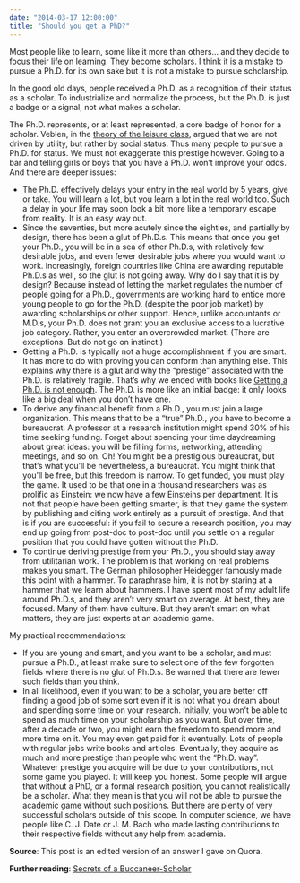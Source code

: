 ```yaml
---
date: "2014-03-17 12:00:00"
title: "Should you get a PhD?"
---
```




Most people like to learn, some like it more than others&hellip; and they decide to focus their life on learning. They become scholars. I think it is a mistake to pursue a Ph.D. for its own sake but it is not a mistake to pursue scholarship.

In the good old days, people received a Ph.D. as a recognition of their status as a scholar. To industrialize and normalize the process, but the Ph.D. is just a badge or a signal, not what makes a scholar.

The Ph.D. represents, or at least represented, a core badge of honor for a scholar. Veblen, in the [theory of the leisure class](https://en.wikipedia.org/wiki/The_Theory_of_the_Leisure_Class), argued that we are not driven by utility, but rather by social status. Thus many people to pursue a Ph.D. for status. We must not exaggerate this prestige however. Going to a bar and telling girls or boys that you have a Ph.D. won&rsquo;t improve your odds. And there are deeper issues:

- The Ph.D. effectively delays your entry in the real world by 5 years, give or take. You will learn a lot, but you learn a lot in the real world too. Such a delay in your life may soon look a bit more like a temporary escape from reality. It is an easy way out.
- Since the seventies, but more acutely since the eighties, and partially by design, there has been a glut of Ph.D.s. This means that once you get your Ph.D., you will be in a sea of other Ph.D.s, with relatively few desirable jobs, and even fewer desirable jobs where you would want to work. Increasingly, foreign countries like China are awarding reputable Ph.D.s as well, so the glut is not going away. Why do I say that it is by design? Because instead of letting the market regulates the number of people going for a Ph.D., governments are working hard to entice more young people to go for the Ph.D. (despite the poor job market) by awarding scholarships or other support. Hence, unlike accountants or M.D.s, your Ph.D. does not grant you an exclusive access to a lucrative job category. Rather, you enter an overcrowded market. (There are exceptions. But do not go on instinct.)
- Getting a Ph.D. is typically not a huge accomplishment if you are smart. It has more to do with proving you can conform than anything else. This explains why there is a glut and why the &ldquo;prestige&rdquo; associated with the Ph.D. is relatively fragile. That&rsquo;s why we ended with books like [Getting a Ph.D. is not enough](https://www.amazon.ca/PhD-Is-Not-Enough-Survival/dp/0465022227). The Ph.D. is more like an initial badge: it only looks like a big deal when you don&rsquo;t have one.
- To derive any financial benefit from a Ph.D., you must join a large organization. This means that to be a &ldquo;true&rdquo; Ph.D., you have to become a bureaucrat. A professor at a research institution might spend 30% of his time seeking funding. Forget about spending your time daydreaming about great ideas: you will be filling forms, networking, attending meetings, and so on. Oh! You might be a prestigious bureaucrat, but that&rsquo;s what you&rsquo;ll be nevertheless, a bureaucrat. You might think that you&rsquo;ll be free, but this freedom is narrow. To get funded, you must play the game. It used to be that one in a thousand researchers was as prolific as Einstein: we now have a few Einsteins per department. It is not that people have been getting smarter, is that they game the system by publishing and citing work entirely as a pursuit of prestige. And that is if you are successful: if you fail to secure a research position, you may end up going from post-doc to post-doc until you settle on a regular position that you could have gotten without the Ph.D.
- To continue deriving prestige from your Ph.D., you should stay away from utilitarian work. The problem is that working on real problems makes you smart. The German philosopher Heidegger famously made this point with a hammer. To paraphrase him, it is not by staring at a hammer that we learn about hammers. I have spent most of my adult life around Ph.D.s, and they aren&rsquo;t very smart on average. At best, they are focused. Many of them have culture. But they aren&rsquo;t smart on what matters, they are just experts at an academic game.

My practical recommendations:
- If you are young and smart, and you want to be a scholar, and must pursue a Ph.D., at least make sure to select one of the few forgotten fields where there is no glut of Ph.D.s. Be warned that there are fewer such fields than you think.
- In all likelihood, even if you want to be a scholar, you are better off finding a good job of some sort even if it is not what you dream about and spending some time on your research. Initially, you won&rsquo;t be able to spend as much time on your scholarship as you want. But over time, after a decade or two, you might earn the freedom to spend more and more time on it. You may even get paid for it eventually. Lots of people with regular jobs write books and articles. Eventually, they acquire as much and more prestige than people who went the &ldquo;Ph.D. way&rdquo;. Whatever prestige you acquire will be due to your contributions, not some game you played. It will keep you honest.
Some people will argue that without a PhD, or a formal research position, you cannot realistically be a scholar. What they mean is that you will not be able to pursue the academic game without such positions. But there are plenty of very successful scholars outside of this scope. In computer science, we have people like C. J. Date or J. M. Bach who made lasting contributions to their respective fields without any help from academia.

__Source__: This post is an edited version of an answer I gave on Quora.

__Further reading__: [Secrets of a Buccaneer-Scholar](https://www.amazon.com/dp/1439109087)

